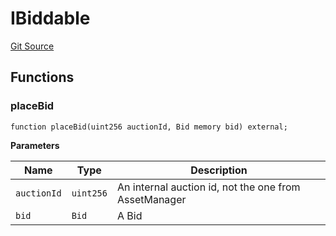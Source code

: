 # IBiddable
[Git Source](https://github.com/larrythecucumber321/protocol/blob/3222eb21fbb20ddd3d3fa2233072dfa96ea3e340/contracts/plugins/mocks/GnosisMock.sol)


## Functions
### placeBid


```solidity
function placeBid(uint256 auctionId, Bid memory bid) external;
```
**Parameters**

|Name|Type|Description|
|----|----|-----------|
|`auctionId`|`uint256`|An internal auction id, not the one from AssetManager|
|`bid`|`Bid`|A Bid|


